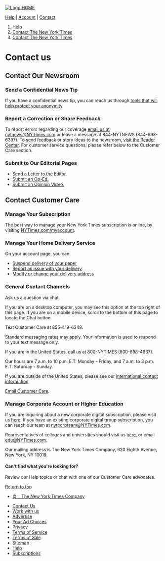 <div class="super-t-logo">

[![Logo](//theme.zdassets.com/theme_assets/968999/51caa74a53a7c7d938c23ab40a5941798a5ccb79.svg)
HOME](https://nytimes3xbfgragh.onion "Go to the New York Times homepage")

</div>

<div class="header-links">

[Help](/hc/en-us) |
[Account](https://myaccount.nytimes3xbfgragh.onion/seg/) |
[Contact](https://help.nytimes3xbfgragh.onion/hc/en-us/articles/115015385887-Contact-Us)

</div>

<div data-role="main">

<div class="container-divider">

</div>

<div class="container">

1.  [Help](/hc/en-us)
2.  [Contact The New York
    Times](/hc/en-us/categories/115002052428-Contact-The-New-York-Times)
3.  [Contact The New York
    Times](/hc/en-us/sections/115003860627-Contact-The-New-York-Times)

<div id="article-container" class="article-container">

# Contact us

<div class="UH-layout">

<div class="section UH-card UH-layout-main">

<div class="article-body">

<div class="page-container">

<div class="body-container">

<div id="main-content" class="page-body">

<div class="centered-column">

## Contact Our Newsroom

### Send a Confidential News Tip

If you have a confidential news tip, you can reach us through [tools
that will help protect your
anonymity](https://www.nytimes3xbfgragh.onion/tips).

### Report a Correction or Share Feedback

To report errors regarding our coverage [email us at
nytnews@NYTimes.com](mailto:nytnews@NYTimes.com) or leave a message at
844-NYTNEWS (844-698-6397). To send feedback or story ideas to the
newsroom, [visit the Reader
Center](https://www.nytimes3xbfgragh.onion/2019/10/15/homepage/contact-newsroom.html).
For customer service questions, please refer below to the Customer Care
section.

### Submit to Our Editorial Pages

  - [Send a Letter to the
    Editor.](/hc/en-us/articles/115014925288-How-to-Submit-a-Letter-to-the-Editor)
  - [Submit an
    Op-Ed.](/hc/en-us/articles/115014809107-How-to-Submit-an-Op-Ed-Article)
  - [Submit an Opinion
    Video.](/hc/en-us/articles/115014925188-How-to-Submit-an-Op-Doc)

## Contact Customer Care

### Manage Your Subscription

The best way to manage your New York Times subscription is online, by
visiting
[NYTimes.com/mya<span>ccoun</span>](http://nytimes3xbfgragh.onion/myaccount)<span>[t](http://nytimes3xbfgragh.onion/myaccount).</span>

### Manage Your Home Delivery Service

On your account page, you can:

  - [Suspend delivery of your
    paper](https://myaccount.nytimes3xbfgragh.onion/seg/subscription/homedelivery/suspend-delivery)
  - [Report an issue with your
    delivery](https://myaccount.nytimes3xbfgragh.onion/seg/subscription/homedelivery/delivery-problem)
  - [Modify or change your delivery
    address](https://myaccount.nytimes3xbfgragh.onion/change-delivery-address)

### General Contact Channels

<div class="condensed-paragraph">

Ask us a question via chat.

If you are on a desktop computer, you may see this option at the top
right of this page. If you are on a mobile device, scroll to the bottom
of this page to locate the Chat button.

</div>

<div class="condensed-paragraph">

Text Customer Care at 855-419-6348.

Standard messaging rates may apply. Your information is used to respond
to your text message only.

</div>

<div class="condensed-paragraph">

If you are in the United States, call us at 800-NYTIMES (800-698-4637).

Our hours are 7 a.m. to 10 p.m. E.T. Monday - Friday, and 7 a.m. to 3
p.m. E.T. Saturday - Sunday.

</div>

If you are outside of the United States, please see our [international
contact
information](/hc/en-us/articles/115014792927-International-contact-info).

<div class="condensed-paragraph">

[Email Customer Care](/hc/en-us/requests/new).

</div>

### Manage Corporate Account or Higher Education

If you are inquiring about a new corporate digital subscription, please
visit us [here](http://nytimesgroupsubscriptions.com/). If you have an
existing corporate digital group subscription, you can reach our team
at <nytcorpteam@NYTimes.com>.

Representatives of colleges and universities should visit us
[here](https://nytimesgroupsubscriptions.com/?=customer-care), or email
<edu@NYTimes.com>.

Our mailing address is The New York Times Company, 620 Eighth Avenue,
New York, NY 10018.

</div>

</div>

</div>

</div>

</div>

</div>

<div class="section UH-help-card">

#### Can't find what you're looking for?

Review our Help topics or chat with one of our Customer Care advocates.

<div id="Help_New">

</div>

</div>

</div>

<div class="article-return-to-top">

[Return to top<span class="icon-arrow-up"></span>](#article-container)

</div>

</div>

</div>

</div>

<div class="footer-inner">

  - [© <span id="copyrightYear" itemprop="copyrightYear"></span>
    <span itemprop="copyrightHolder provider sourceOrganization" itemtype="http://schema.org/Organization" itemid="http://www.nytimes3xbfgragh.onion">
      <span itemprop="name">The New York Times Company</span>
    </span>](http://www.nytimes3xbfgragh.onion/content/help/rights/copyright/copyright-notice.html)

<!-- end list -->

  - [Contact
    Us](https://help.nytimes3xbfgragh.onion/hc/en-us/articles/115015385887-Contact-Us)
  - [Work with us](http://www.nytco.com/careers)
  - [Advertise](http://nytmediakit.com/)
  - [Your Ad
    Choices](https://www.nytimes3xbfgragh.onion/content/help/rights/privacy/policy/privacy-policy.html#pp)
  - [Privacy](https://www.nytimes3xbfgragh.onion/privacy)
  - [Terms of
    Service](https://www.nytimes3xbfgragh.onion/ref/membercenter/help/agree.html)
  - [Terms of
    Sale](https://www.nytimes3xbfgragh.onion/content/help/rights/sale/terms-of-sale.html)
  - [Sitemap](http://spiderbites.nytimes3xbfgragh.onion)
  - [Help](/hc/en-us)
  - [Subscriptions](https://www.nytimes3xbfgragh.onion/subscriptions/Multiproduct/lp5558.html?campaignId=37WXW)

</div>
